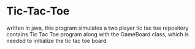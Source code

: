 # Tic-Tac-Toe
written in java, this program simulates a two player tic tac toe
repository contains Tic Tac Toe program along with the GameBoard class, which is needed to initialize the tic tac toe board
